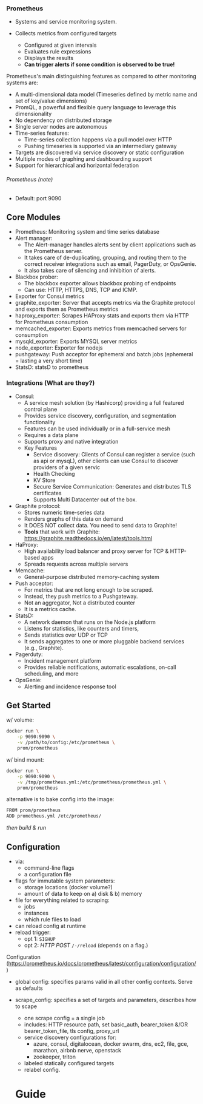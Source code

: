 ### Prometheus

- Systems and service monitoring system.

- Collects metrics from configured targets
    - Configured at given intervals
    - Evaluates rule expressions
    - Displays the results
    - **Can trigger alerts if some condition is observed to be true!**

Prometheus's main distinguishing features as compared to other 
monitoring systems are:

- A multi-dimensional data model (Timeseries defined by metric name and set of key/value dimensions)
- PromQL, a powerful and flexible query language to leverage this dimensionality
- No dependency on distributed storage
- Single server nodes are autonomous
- Time-series features: 
    - Time-series collection happens via a pull model over HTTP
    - Pushing timeseries is supported via an intermediary gateway
- Targets are discovered via service discovery or static configuration
- Multiple modes of graphing and dashboarding support
- Support for hierarchical and horizontal federation

###### Prometheus (note)

- Default: port 9090

## Core Modules
- Prometheus: Monitoring system and time series database
- Alert manager: 
    - The Alert-manager handles alerts sent by 
    client applications such as the Prometheus server. 
    - It takes care of de-duplicating, grouping, and routing them 
    to the correct receiver integrations such as email, PagerDuty, 
    or OpsGenie. 
    - It also takes care of silencing and inhibition of alerts.
- Blackbox prober:
    - The blackbox exporter allows blackbox probing of endpoints 
    - Can use: HTTP, HTTPS, DNS, TCP and ICMP. 
- Exporter for Consul metrics
- graphite_exporter: Server that accepts metrics via the Graphite protocol and exports them as Prometheus metrics
- haproxy_exporter: Scrapes HAProxy stats and exports them via HTTP for Prometheus consumption
- memcached_exporter: Exports metrics from memcached servers for consumption
- mysqld_exporter: Exports MYSQL server metrics
- node_exporter: Exporter for nodejs
- pushgateway: Push acceptor for ephemeral and batch jobs (ephemeral = lasting a very short time)
- StatsD: statsD to prometheus

### Integrations (What are they?)

- Consul: 
    - A service mesh solution (by Hashicorp) providing a full featured control plane
    - Provides service discovery, configuration, and segmentation functionality
    - Features can be used individually or in a full-service mesh
    - Requires a data plane
    - Supports proxy and native integration
    - Key Features
        - Service discovery:
            Clients of Consul can register a service (such as api or mysqL), other clients can use Consul to discover providers of a given servic
        - Health Checking
        - KV Store
        - Secure Service Communication: Generates and distributes TLS certificates
        - Supports Multi Datacenter out of the box.
- Graphite protocol: 
    - Stores numeric time-series data
    - Renders graphs of this data on demand
    - It DOES NOT collect data. You need to send data to Graphite!
    - **Tools** that work with Graphite: https://graphite.readthedocs.io/en/latest/tools.html
- HaProxy: 
    - High availability load balancer and proxy server for TCP & HTTP-based apps
    - Spreads requests across multiple servers
- Memcache: 
    - General-purpose distributed memory-caching system
- Push acceptor: 
    - For metrics that are not long enough to be scraped. 
    - Instead, they push metrics to a Pushgateway.
    - Not an aggregator, Not a distributed counter
    - It is a metrics cache.
- StatsD: 
    - A network daemon that runs on the Node.js platform
    - Listens for statistics, like counters and timers,
    - Sends statistics over UDP or TCP
    - It sends aggregates to one or more pluggable backend services (e.g., Graphite).
- Pagerduty:
    - Incident management platform
    - Provides reliable notifications, automatic escalations, on-call scheduling, and more
- OpsGenie: 
    - Alerting and incidence response tool

## Get Started

w/ volume:
```bash
docker run \
    -p 9090:9090 \
    -v /path/to/config:/etc/prometheus \
    prom/prometheus
```

w/ bind mount:
```bash
docker run \
    -p 9090:9090 \
    -v /tmp/prometheus.yml:/etc/prometheus/prometheus.yml \
    prom/prometheus
```

alternative is to bake config into the image:
```bash
FROM prom/prometheus
ADD prometheus.yml /etc/prometheus/
```
*then build & run*

## Configuration
- via:
    - command-line flags
    - a configuration file
- flags for immutable system parameters:
    - storage locations (docker volume?)
    - amount of data to keep on a) disk & b) memory
- file for everything related to scraping:
    - jobs
    - instances
    - which rule files to load
- can reload config at runtime
- reload trigger:   
    - opt 1: `SIGHUP`
    - opt 2: *HTTP POST* `/-/reload` (depends on a flag.)

Configuration (https://prometheus.io/docs/prometheus/latest/configuration/configuration/)
- global config: specifies params valid in all other config contexts. Serve as defaults
- scrape_config: specifies a set of targets and parameters, describes how to scape
    - one scrape config = a single job
    - includes: HTTP resource path, set basic_auth, bearer_token &/OR bearer_token_file, tls config, proxy_url
    - service discovery configurations for:
        - azure, consul, digitalocean, docker swarm, dns, ec2, file, gce, marathon, airbnb nerve, openstack
        - zookeeper, triton
    - labeled statically configured targets
    - relabel config.
    
    # Guide
